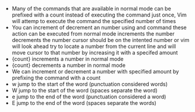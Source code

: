 * Many of the commands that are available in normal mode can be prefixed with a count instead of executing the command just once, Vim will attemp to execute the command the specified number of times
* You can increment of decrement an number using <C-a> and <C-x> command these action can be executed from normal mode <C-a> increments the number <C-x> decrements the number cursor should be on the intented number or vim will look ahead try to locate a number from the current line and will move cursor to that number by increasing it with a specifed amount
* {count}<C-a> increments a number in normal mode
* {count}<C-x> decrements a number in normal mode
* We can increment or decrement a number with specified amount by prefixing the command with a count 
* w jump to the start of the word (punctuation considered words)
* W jump to the start of the word (spaces separate the word)
* e jump to the end of the word (punctuation considered a word)
* E jump to the end of the word (spaces separate the words)

